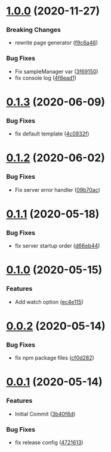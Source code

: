 # [1.0.0](https://github.com/billowz/rollup-plugin-sample/compare/v0.1.3...v1.0.0 ) (2020-11-27)

### Breaking Changes

* rewrite page generator ([f9c6a46](https://github.com/billowz/rollup-plugin-sample/commit/f9c6a46 ))

### Bug Fixes

* Fix sampleManager var ([3f69150](https://github.com/billowz/rollup-plugin-sample/commit/3f69150 ))
* fix console log ([4f8ead1](https://github.com/billowz/rollup-plugin-sample/commit/4f8ead1 ))

# [0.1.3](https://github.com/billowz/rollup-plugin-sample/compare/v0.1.2...v0.1.3 ) (2020-06-09)

### Bug Fixes

* fix default template ([4c0932f](https://github.com/billowz/rollup-plugin-sample/commit/4c0932f ))

# [0.1.2](https://github.com/billowz/rollup-plugin-sample/compare/v0.1.1...v0.1.2 ) (2020-06-02)

### Bug Fixes

* Fix server error handler ([09b70ac](https://github.com/billowz/rollup-plugin-sample/commit/09b70ac ))

# [0.1.1](https://github.com/billowz/rollup-plugin-sample/compare/v0.1.0...v0.1.1 ) (2020-05-18)

### Bug Fixes

* fix server startup order ([d66eb44](https://github.com/billowz/rollup-plugin-sample/commit/d66eb44 ))

# [0.1.0](https://github.com/billowz/rollup-plugin-sample/compare/v0.0.2...v0.1.0 ) (2020-05-15)

### Features

* Add watch option ([ec4e115](https://github.com/billowz/rollup-plugin-sample/commit/ec4e115 ))

# [0.0.2](https://github.com/billowz/rollup-plugin-sample/compare/v0.0.1...v0.0.2 ) (2020-05-14)

### Bug Fixes

* fix npm package files ([cf0d282](https://github.com/billowz/rollup-plugin-sample/commit/cf0d282 ))

# [0.0.1](https://github.com/billowz/rollup-plugin-sample/compare/...v0.0.1 ) (2020-05-14)

### Features

* Initial Commit ([3b40f8d](https://github.com/billowz/rollup-plugin-sample/commit/3b40f8d ))

### Bug Fixes

* fix release config ([4721613](https://github.com/billowz/rollup-plugin-sample/commit/4721613 ))
